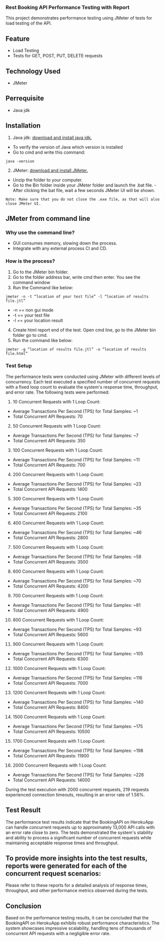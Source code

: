 ### Rest Booking API Performance Testing with Report
This project demonstrates performance testing using JMeter of tests for load testing of the API.
## Feature
- Load Testing
- Tests for GET, POST, PUT, DELETE requests
## Technology Used
- JMeter
## Perrequisite
- Java jdk
## Installation
1. Java jdk: [download and install java jdk.](https://www.oracle.com/apac/java/technologies/downloads/)
- To verify the version of Java which version is installed
- Go to cmd and write this command:
```Console
java -version
```
2. JMeter: [download and install JMeter.](https://jmeter.apache.org/download_jmeter.cgi)
- Unzip the folder to your computer.
- Go to the Bin folder inside your JMeter folder and launch the .bat file.
-After clicking the bat file, wait a few seconds JMeter UI will be shown.
```Console
Note: Make sure that you do not close the .exe file, as that will also close JMeter UI.
```
## JMeter from command line
### Why use the command line?
- GUI consumes memory, slowing down the process.
- Integrate with any external process CI and CD.
### How is the process?
1. Go to the JMeter bin folder.
2. Go to the folder address bar, write cmd then enter. You see the command window
3. Run the Command like below:
```Console
jmeter -n -t “location of your test file” -l “location of results file.jtl”
```
- -n == non gui mode
- -t == your test file
- -l == your location result
4. Create html report end of the test. Open cmd line, go to the JMeter bin folder go to cmd.
5. Run the command like below:
```Console
jmeter -g “location of results file.jtl” -o “location of results file.html”
```
### Test Setup
The performance tests were conducted using JMeter with different levels of concurrency. Each test executed a specified number of concurrent requests with a fixed loop count to evaluate the system's response time, throughput, and error rate.
The following tests were performed:
1. 10 Concurrent Requests with 1 Loop Count:
- Average Transactions Per Second (TPS) for Total Samples: ~1
- Total Concurrent API Requests: 70
2. 50 Concurrent Requests with 1 Loop Count:
- Average Transactions Per Second (TPS) for Total Samples: ~7
- Total Concurrent API Requests: 350
3. 100 Concurrent Requests with 1 Loop Count:
- Average Transactions Per Second (TPS) for Total Samples: ~11
- Total Concurrent API Requests: 700
4. 200 Concurrent Requests with 1 Loop Count:
- Average Transactions Per Second (TPS) for Total Samples: ~23
- Total Concurrent API Requests: 1400
5. 300 Concurrent Requests with 1 Loop Count:
- Average Transactions Per Second (TPS) for Total Samples: ~35
- Total Concurrent API Requests: 2100
6. 400 Concurrent Requests with 1 Loop Count:
- Average Transactions Per Second (TPS) for Total Samples: ~46
- Total Concurrent API Requests: 2800
7. 500 Concurrent Requests with 1 Loop Count:
- Average Transactions Per Second (TPS) for Total Samples: ~58
- Total Concurrent API Requests: 3500
8. 600 Concurrent Requests with 1 Loop Count:
- Average Transactions Per Second (TPS) for Total Samples: ~70
- Total Concurrent API Requests: 4200
9. 700 Concurrent Requests with 1 Loop Count:
- Average Transactions Per Second (TPS) for Total Samples: ~81
- Total Concurrent API Requests: 4900
10. 800 Concurrent Requests with 1 Loop Count:
- Average Transactions Per Second (TPS) for Total Samples: ~93
- Total Concurrent API Requests: 5600
11. 900 Concurrent Requests with 1 Loop Count:
- Average Transactions Per Second (TPS) for Total Samples: ~105
- Total Concurrent API Requests: 6300
12. 1000 Concurrent Requests with 1 Loop Count:
- Average Transactions Per Second (TPS) for Total Samples: ~116
- Total Concurrent API Requests: 7000
13. 1200 Concurrent Requests with 1 Loop Count:
- Average Transactions Per Second (TPS) for Total Samples: ~140
- Total Concurrent API Requests: 8400
14. 1500 Concurrent Requests with 1 Loop Count:
- Average Transactions Per Second (TPS) for Total Samples: ~175
- Total Concurrent API Requests: 10500
15. 1700 Concurrent Requests with 1 Loop Count:
- Average Transactions Per Second (TPS) for Total Samples: ~198
- Total Concurrent API Requests: 11900
16. 2000 Concurrent Requests with 1 Loop Count:
- Average Transactions Per Second (TPS) for Total Samples: ~226
- Total Concurrent API Requests: 14000

During the test execution with 2000 concurrent requests, 219 requests experienced connection timeouts, resulting in an error rate of 1.56%.
## Test Result
The performance test results indicate that the BookingAPI on HerokuApp can handle concurrent requests up to approximately 13,000 API calls with an error rate close to zero. The tests demonstrated the system's stability and ability to process a significant number of concurrent requests while maintaining acceptable response times and throughput.

To provide more insights into the test results, reports were generated for each of the concurrent request scenarios:
- 

Please refer to these reports for a detailed analysis of response times, throughput, and other performance metrics observed during the tests.
## Conclusion
Based on the performance testing results, it can be concluded that the BookingAPI on HerokuApp exhibits robust performance characteristics. The system showcases impressive scalability, handling tens of thousands of concurrent API requests with a negligible error rate.

